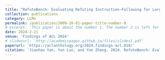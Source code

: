 ```yaml
---
title: "RefuteBench: Evaluating Refuting Instruction-Following for Large Language Models"
collection: publications
category: LLMs
permalink: /publication/2009-10-01-paper-title-number-9
# excerpt: 'This paper is about the number 1. The number 2 is left for future work.'
date: 2024-2-21
venue: 'Findings of ACL 2024'
# slidesurl: 'http://academicpages.github.io/files/slides1.pdf'
paperurl: 'https://aclanthology.org/2024.findings-acl.818/'
citation: 'Jianhao Yan, Yun Luo, and Yue Zhang. 2024. RefuteBench: Evaluating Refuting Instruction-Following for Large Language Models. In Findings of the Association for Computational Linguistics: ACL 2024, pages 13775–13791. Association for Computational Linguistics.'
---
```

